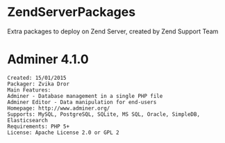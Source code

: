 # ZendServerPackages
Extra packages to deploy on Zend Server, created by Zend Support Team

# Adminer 4.1.0

```
Created: 15/01/2015
Packager: Zvika Dror
Main Features:
Adminer - Database management in a single PHP file
Adminer Editor - Data manipulation for end-users
Homepage: http://www.adminer.org/
Supports: MySQL, PostgreSQL, SQLite, MS SQL, Oracle, SimpleDB, Elasticsearch
Requirements: PHP 5+
License: Apache License 2.0 or GPL 2
```
